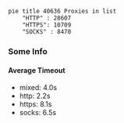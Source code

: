 
```mermaid
pie title 40636 Proxies in list
    "HTTP" : 28607
    "HTTPS": 10709
    "SOCKS" : 8470
```

### Some Info
#### Average Timeout

- mixed: 4.0s
- http: 2.2s
- https: 8.1s
- socks: 6.5s